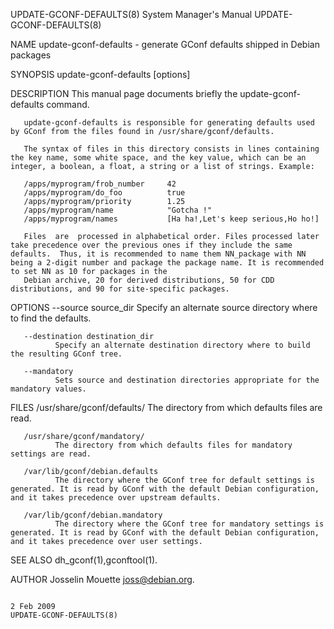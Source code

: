 UPDATE-GCONF-DEFAULTS(8)                                                                                                                        System Manager's Manual                                                                                                                        UPDATE-GCONF-DEFAULTS(8)

NAME
       update-gconf-defaults - generate GConf defaults shipped in Debian packages

SYNOPSIS
       update-gconf-defaults [options]

DESCRIPTION
       This manual page documents briefly the update-gconf-defaults command.

       update-gconf-defaults is responsible for generating defaults used by GConf from the files found in /usr/share/gconf/defaults.

       The syntax of files in this directory consists in lines containing the key name, some white space, and the key value, which can be an integer, a boolean, a float, a string or a list of strings. Example:

       /apps/myprogram/frob_number     42
       /apps/myprogram/do_foo          true
       /apps/myprogram/priority        1.25
       /apps/myprogram/name            "Gotcha !"
       /apps/myprogram/names           [Ha ha!,Let's keep serious,Ho ho!]

       Files  are  processed in alphabetical order. Files processed later take precedence over the previous ones if they include the same defaults.  Thus, it is recommended to name them NN_package with NN being a 2-digit number and package the package name. It is recommended to set NN as 10 for packages in the
       Debian archive, 20 for derived distributions, 50 for CDD distributions, and 90 for site-specific packages.

OPTIONS
       --source source_dir
              Specify an alternate source directory where to find the defaults.

       --destination destination_dir
              Specify an alternate destination directory where to build the resulting GConf tree.

       --mandatory
              Sets source and destination directories appropriate for the mandatory values.

FILES
       /usr/share/gconf/defaults/
              The directory from which defaults files are read.

       /usr/share/gconf/mandatory/
              The directory from which defaults files for mandatory settings are read.

       /var/lib/gconf/debian.defaults
              The directory where the GConf tree for default settings is generated. It is read by GConf with the default Debian configuration, and it takes precedence over upstream defaults.

       /var/lib/gconf/debian.mandatory
              The directory where the GConf tree for mandatory settings is generated. It is read by GConf with the default Debian configuration, and it takes precedence over user settings.

SEE ALSO
       dh_gconf(1),gconftool(1).

AUTHOR
       Josselin Mouette <joss@debian.org>.

                                                                                                                                                       2 Feb 2009                                                                                                                              UPDATE-GCONF-DEFAULTS(8)
